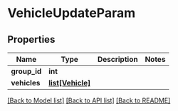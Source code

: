 # VehicleUpdateParam

## Properties
Name | Type | Description | Notes
------------ | ------------- | ------------- | -------------
**group_id** | **int** |  | 
**vehicles** | [**list[Vehicle]**](Vehicle.md) |  | 

[[Back to Model list]](../README.md#documentation-for-models) [[Back to API list]](../README.md#documentation-for-api-endpoints) [[Back to README]](../README.md)


